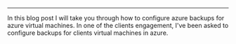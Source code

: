 

-------
In this blog post I will take you through how to configure azure backups for azure virtual machines. 
In one of the clients engagement, I've been asked to configure backups for clients virtual machines in azure. 